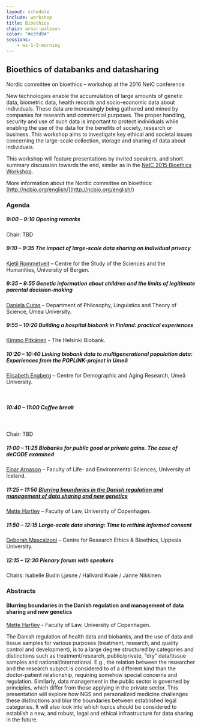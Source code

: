 ```yaml
---
layout: schedule
include: workshop
title: Bioethics
chair: arnar-palsson
color: "#e3fd94"
sessions:
    - ws-1-3-morning
---
```


## Bioethics of databanks and datasharing

Nordic committee on bioethics – workshop at the 2016 NeIC conference

New technologies enable the accumulation of large amounts of genetic data,
biometric data,  health records and socio-economic data about individuals. These
data are increasingly being gathered and mined by companies for research and
commercial purposes. The proper handling, security and use of such data is
important to protect individuals while enabling the use of the data for the
benefits of society, research or business. This workshop aims to investigate key
ethical and societal issues concerning the large-scale collection, storage and
sharing of data about individuals.

This workshop will feature presentations by invited speakers, and short summary
discussion towards the end, similar as in the
[NeIC 2015 Bioethics Workshop](http://neic2015.nordforsk.org/display/NeIC2015/Bioethics).

More information about the Nordic committee on bioethics:
[http://ncbio.org/english/](http://ncbio.org/english/)

### Agenda

##### 9:00 – 9:10 Opening remarks

Chair: TBD


##### 9:10 – 9:35 The impact of large-scale data sharing on individual privacy

[Kjetil Rommetveit](http://www.uib.no/en/persons/Kjetil.Rommetveit) –
Centre for the Study of the Sciences and the Humanities, University of Bergen.

##### 9:35 – 9:55  Genetic information about children and the limits of legitimate parental decision-making

[Daniela Cutas](http://flov.gu.se/english/about/staff?languageId=100001&userId=xcutda) –
Department of Philosophy, Linguistics and Theory of Science, Umea University.

##### 9:55 – 10:20  Building a hospital biobank in Finland: practical experiences

[Kimmo Pitkänen](http://www.biopankki.fi/en/finnish-biobanks/) -
The Helsinki Biobank.

##### 10:20 – 10:40  Linking biobank data to multigenerational population data: Experiences from the POPLINK-project in Umeå

[Elisabeth Engberg](http://www.cedar.umu.se/english/about-cedar/staff/?uid=elen0001) –
Centre for Demographic and Aging Research, Umeå University.

<br/>

##### 10:40 – 11:00 Coffee break

<br/>

Chair: TBD

##### 11:00 – 11:25  Biobanks for public good or private gains. The case of deCODE examined

[Einar Arnason](http://uni.hi.is/einararn/) –
Faculty of Life- and Environmental Sciences, University of Iceland.


##### 11:25 – 11:50  [Blurring boundaries in the Danish regulation and management of data sharing and new genetics](#blurring-boundaries-in-the-danish-regulation-and-management-of-d)

[Mette Hartlev](http://www.jur.ku.dk/medarbejdere/mettehartlev) –
Faculty of Law, University of Copenhagen.


##### 11:50 – 12:15 Large-scale data sharing: Time to rethink informed consent

[Deborah Mascalzoni](http://crb.uu.se/staff/deborah-mascalzoni/) –
Centre for Research Ethics & Bioethics, Uppsala University.

##### 12:15 – 12:30 Plenary forum with speakers

Chairs: Isabelle Budin Ljøsne / Hallvard Kvale / Janne Nikkinen 

### Abstracts

#### Blurring boundaries in the Danish regulation and management of data sharing and new genetics

[Mette Hartlev](http://www.jur.ku.dk/medarbejdere/mettehartlev) -
Faculty of Law, University of Copenhagen.

The Danish regulation of health data and biobanks, and the use of data and
tissue samples for various purposes (treatment, research, and quality control
and development), is to a large degree structured by categories and distinctions
such as treatment/research, public/private, “dry” data/tissue samples and
national/international. E.g., the relation between the researcher and the
research subject is considered to of a different kind than the doctor-patient
relationship, requiring somehow special concerns and regulation.  Similarly,
data management in the public sector is governed by principles, which differ
from those applying in the private sector. This presentation will explore how
NGS and personalized medicine challenges these distinctions and blur the
boundaries between established legal categories. It will also look into which
topics should be considered to establish a new, and robust, legal and ethical
infrastructure for data sharing in the future.
